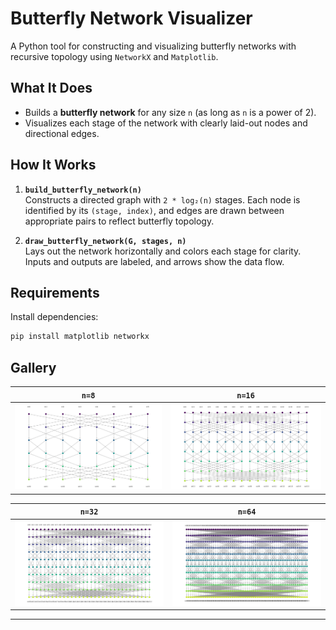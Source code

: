 
# Butterfly Network Visualizer

A Python tool for constructing and visualizing butterfly networks with recursive topology using `NetworkX` and `Matplotlib`.

## What It Does
- Builds a **butterfly network** for any size `n` (as long as `n` is a power of 2).
- Visualizes each stage of the network with clearly laid-out nodes and directional edges.

##  How It Works

1. **`build_butterfly_network(n)`**  
   Constructs a directed graph with `2 * log₂(n)` stages. Each node is identified by its `(stage, index)`, and edges are drawn between appropriate pairs to reflect butterfly topology.

2. **`draw_butterfly_network(G, stages, n)`**  
   Lays out the network horizontally and colors each stage for clarity. Inputs and outputs are labeled, and arrows show the data flow.


## Requirements

Install dependencies:

```bash
pip install matplotlib networkx
```

## Gallery  
| `n=8` | `n=16` |
|-------|--------|
| ![8](res/8.png) | ![16](res/16.png) |

| `n=32` | `n=64` |
|--------|--------|
| ![32](res/32.png) | ![64](res/64.png) |


---
